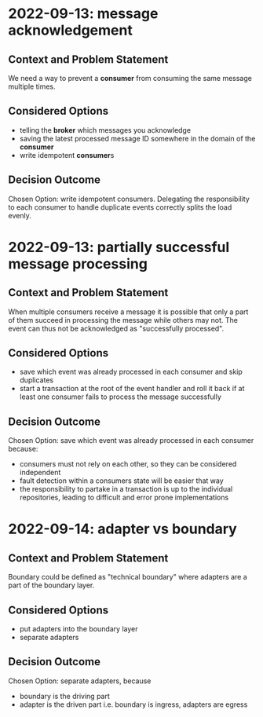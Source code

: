 # 2022-09-13: message acknowledgement
## Context and Problem Statement
We need a way to prevent a **consumer** from consuming the same message multiple times.
## Considered Options
- telling the **broker** which messages you acknowledge
- saving the latest processed message ID somewhere in the domain of the **consumer**
- write idempotent **consumer**s
## Decision Outcome
Chosen Option: write idempotent consumers. Delegating the responsibility to each consumer to handle duplicate events correctly splits the load evenly.
# 2022-09-13: partially successful message processing
## Context and Problem Statement
When multiple consumers receive a message it is possible that only a part of them succeed in processing the message while others may not. The event can thus not be acknowledged as "successfully processed".
## Considered Options
- save which event was already processed in each consumer and skip duplicates
- start a transaction at the root of the event handler and roll it back if at least one consumer fails to process the message successfully
## Decision Outcome
Chosen Option: save which event was already processed in each consumer because:
- consumers must not rely on each other, so they can be considered independent
- fault detection within a consumers state will be easier that way
- the responsibility to partake in a transaction is up to the individual repositories, leading to difficult and error prone implementations
# 2022-09-14: adapter vs boundary
## Context and Problem Statement
Boundary could be defined as "technical boundary" where adapters are a part of the boundary layer.
## Considered Options
- put adapters into the boundary layer
- separate adapters
## Decision Outcome
Chosen Option: separate adapters, because
- boundary is the driving part
- adapter is the driven part
i.e. boundary is ingress, adapters are egress